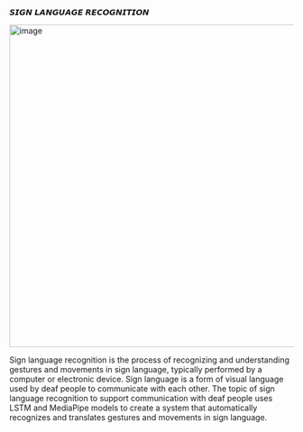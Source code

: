𝙎𝙄𝙂𝙉 𝙇𝘼𝙉𝙂𝙐𝘼𝙂𝙀 𝙍𝙀𝘾𝙊𝙂𝙉𝙄𝙏𝙄𝙊𝙉 

<img width="572" alt="image" src="https://github.com/VuCao223/Sign-Language-Detectio/assets/160468490/5916a7ab-7279-4958-8dcd-b67d07889d42">

Sign language recognition is the process of recognizing and understanding gestures and movements in sign language, typically performed by a computer or electronic device. Sign language is a form of visual language used by deaf people to communicate with each other.
The topic of sign language recognition to support communication with deaf people uses LSTM and MediaPipe models to create a system that automatically recognizes and translates gestures and movements in sign language.
